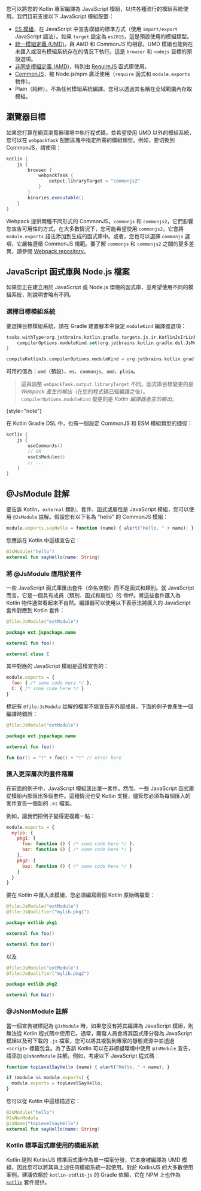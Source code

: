 [//]: # (title: JavaScript 模組)

您可以將您的 Kotlin 專案編譯為 JavaScript 模組，以供各種流行的模組系統使用。我們目前支援以下 JavaScript 模組配置：

- [ES 模組](https://developer.mozilla.org/en-US/docs/Web/JavaScript/Guide/Modules)，在 JavaScript 中宣告模組的標準方式（使用 `import/export` JavaScript 語法）。如果 `target` 設定為 `es2015`，這是預設使用的模組類型。
- [統一模組定義 (UMD)](https://github.com/umdjs/umd)，與 *AMD* 和 *CommonJS* 均相容。UMD 模組也能夠在未匯入或沒有模組系統存在的情況下執行。這是 `browser` 和 `nodejs` 目標的預設選項。
- [非同步模組定義 (AMD)](https://github.com/amdjs/amdjs-api/wiki/AMD)，特別由 [RequireJS](https://requirejs.org/) 函式庫使用。
- [CommonJS](http://wiki.commonjs.org/wiki/Modules/1.1)，被 Node.js/npm 廣泛使用（`require` 函式和 `module.exports` 物件）。
- Plain（純粹）。不為任何模組系統編譯。您可以透過其名稱在全域範圍內存取模組。

## 瀏覽器目標

如果您打算在網頁瀏覽器環境中執行程式碼，並希望使用 UMD 以外的模組系統，您可以在 `webpackTask` 配置區塊中指定所需的模組類型。例如，要切換到 CommonJS，請使用：

```groovy
kotlin {
    js {
        browser {
            webpackTask {
                output.libraryTarget = "commonjs2"
            }
        }
        binaries.executable()
    }
}

```

Webpack 提供兩種不同形式的 CommonJS，`commonjs` 和 `commonjs2`，它們影響您宣告可用性的方式。在大多數情況下，您可能希望使用 `commonjs2`，它會將 `module.exports` 語法添加到生成的函式庫中。或者，您也可以選擇 `commonjs` 選項，它嚴格遵循 CommonJS 規範。要了解 `commonjs` 和 `commonjs2` 之間的更多差異，請參閱 [Webpack repository](https://github.com/webpack/webpack/issues/1114)。

## JavaScript 函式庫與 Node.js 檔案

如果您正在建立用於 JavaScript 或 Node.js 環境的函式庫，並希望使用不同的模組系統，則說明會略有不同。

### 選擇目標模組系統

要選擇目標模組系統，請在 Gradle 建置腳本中設定 `moduleKind` 編譯器選項：

<tabs group="build-script">
<tab title="Kotlin" group-key="kotlin">

```kotlin
tasks.withType<org.jetbrains.kotlin.gradle.targets.js.ir.KotlinJsIrLink> {
    compilerOptions.moduleKind.set(org.jetbrains.kotlin.gradle.dsl.JsModuleKind.MODULE_COMMONJS)
}
```

</tab>
<tab title="Groovy" group-key="groovy">

```groovy
compileKotlinJs.compilerOptions.moduleKind = org.jetbrains.kotlin.gradle.dsl.JsModuleKind.MODULE_COMMONJS
```

</tab>
</tabs>

可用的值為：`umd`（預設）、`es`、`commonjs`、`amd`、`plain`。

> 這與調整 `webpackTask.output.libraryTarget` 不同。函式庫目標變更的是 _Webpack 產生的輸出_（在您的程式碼已經編譯之後）。`compilerOptions.moduleKind` 變更的是 _Kotlin 編譯器產生的輸出_。
>
{style="note"}  

在 Kotlin Gradle DSL 中，也有一個設定 CommonJS 和 ESM 模組類型的捷徑：

```kotlin
kotlin {
    js {
        useCommonJs()
        // OR
        useEsModules()
        // ...
    }
}
```

## @JsModule 註解

要告訴 Kotlin，`external` 類別、套件、函式或屬性是 JavaScript 模組，您可以使用 `@JsModule` 註解。假設您有以下名為 "hello" 的 CommonJS 模組：

```javascript
module.exports.sayHello = function (name) { alert("Hello, " + name); }
```

您應該在 Kotlin 中這樣宣告它：

```kotlin
@JsModule("hello")
external fun sayHello(name: String)
```

### 將 @JsModule 應用於套件

一些 JavaScript 函式庫匯出套件（命名空間）而不是函式和類別。就 JavaScript 而言，它是一個具有成員（類別、函式和屬性）的 *物件*。將這些套件匯入為 Kotlin 物件通常看起來不自然。編譯器可以使用以下表示法將匯入的 JavaScript 套件對應到 Kotlin 套件：

```kotlin
@file:JsModule("extModule")

package ext.jspackage.name

external fun foo()

external class C
```

其中對應的 JavaScript 模組是這樣宣告的：

```javascript
module.exports = {
  foo: { /* some code here */ },
  C: { /* some code here */ }
}
```

標記有 `@file:JsModule` 註解的檔案不能宣告非外部成員。下面的例子會產生一個編譯時錯誤：

```kotlin
@file:JsModule("extModule")

package ext.jspackage.name

external fun foo()

fun bar() = "!" + foo() + "!" // error here
```

### 匯入更深層次的套件階層

在前面的例子中，JavaScript 模組匯出單一套件。然而，一些 JavaScript 函式庫從模組內部匯出多個套件。這種情況也受 Kotlin 支援，儘管您必須為每個匯入的套件宣告一個新的 `.kt` 檔案。

例如，讓我們把例子變得更複雜一點：

```javascript
module.exports = {
  mylib: {
    pkg1: {
      foo: function () { /* some code here */ },
      bar: function () { /* some code here */ }
    },
    pkg2: {
      baz: function () { /* some code here */ }
    }
  }
}
```

要在 Kotlin 中匯入此模組，您必須編寫兩個 Kotlin 原始碼檔案：

```kotlin
@file:JsModule("extModule")
@file:JsQualifier("mylib.pkg1")

package extlib.pkg1

external fun foo()

external fun bar()
```

以及

```kotlin
@file:JsModule("extModule")
@file:JsQualifier("mylib.pkg2")

package extlib.pkg2

external fun baz()
```

### @JsNonModule 註解

當一個宣告被標記為 `@JsModule` 時，如果您沒有將其編譯為 JavaScript 模組，則無法從 Kotlin 程式碼中使用它。通常，開發人員會將其函式庫分發為 JavaScript 模組以及可下載的 `.js` 檔案，您可以將其複製到專案的靜態資源中並透過 `<script>` 標籤包含。為了告訴 Kotlin 可以在非模組環境中使用 `@JsModule` 宣告，請添加 `@JsNonModule` 註解。例如，考慮以下 JavaScript 程式碼：

```javascript
function topLevelSayHello (name) { alert("Hello, " + name); }

if (module && module.exports) {
  module.exports = topLevelSayHello;
}
```

您可以從 Kotlin 中這樣描述它：

```kotlin
@JsModule("hello")
@JsNonModule
@JsName("topLevelSayHello")
external fun sayHello(name: String)
```

### Kotlin 標準函式庫使用的模組系統

Kotlin 隨附 Kotlin/JS 標準函式庫作為單一檔案分發，它本身被編譯為 UMD 模組，因此您可以將其與上述任何模組系統一起使用。對於 Kotlin/JS 的大多數使用案例，建議依賴於 `kotlin-stdlib-js` 的 Gradle 依賴，它在 NPM 上也作為 [`kotlin`](https://www.npmjs.com/package/kotlin) 套件提供。